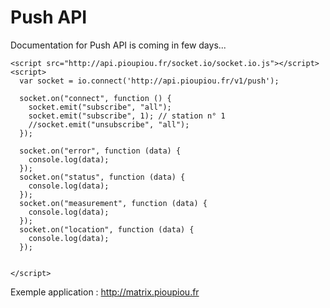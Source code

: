 # Push API

Documentation for Push API is coming in few days...

```
<script src="http://api.pioupiou.fr/socket.io/socket.io.js"></script>
<script>
  var socket = io.connect('http://api.pioupiou.fr/v1/push');
  
  socket.on("connect", function () {
    socket.emit("subscribe", "all");
    socket.emit("subscribe", 1); // station n° 1
    //socket.emit("unsubscribe", "all");
  });
  
  socket.on("error", function (data) {
    console.log(data);
  });
  socket.on("status", function (data) {
    console.log(data);
  });
  socket.on("measurement", function (data) {
    console.log(data);
  });
  socket.on("location", function (data) {
    console.log(data);
  });

  
</script>
```

Exemple application : http://matrix.pioupiou.fr
